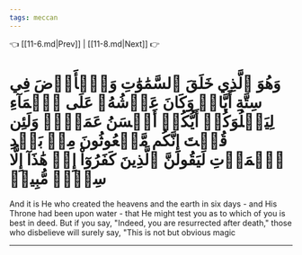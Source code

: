 ```yaml
---
tags: meccan
---
```


👈 [[11-6.md|Prev]] | [[11-8.md|Next]] 👉

# وَهُوَ ٱلَّذِي خَلَقَ ٱلسَّمَٰوَٰتِ وَٱلۡأَرۡضَ فِي سِتَّةِ أَيَّامٖ وَكَانَ عَرۡشُهُۥ عَلَى ٱلۡمَآءِ لِيَبۡلُوَكُمۡ أَيُّكُمۡ أَحۡسَنُ عَمَلٗاۗ وَلَئِن قُلۡتَ إِنَّكُم مَّبۡعُوثُونَ مِنۢ بَعۡدِ ٱلۡمَوۡتِ لَيَقُولَنَّ ٱلَّذِينَ كَفَرُوٓاْ إِنۡ هَٰذَآ إِلَّا سِحۡرٞ مُّبِينٞ

And it is He who created the heavens and the earth in six days - and His Throne had been upon water - that He might test you as to which of you is best in deed. But if you say, "Indeed, you are resurrected after death," those who disbelieve will surely say, "This is not but obvious magic

---

